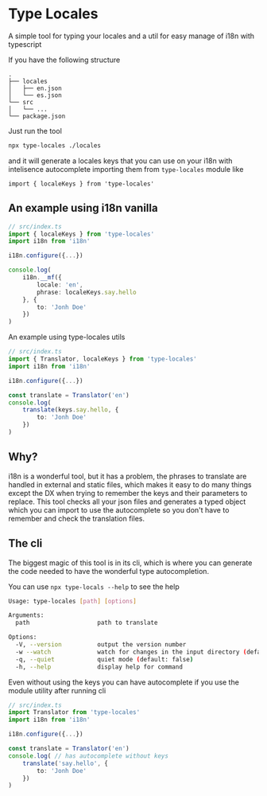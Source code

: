 # Type Locales

A simple tool for typing your locales and a util for easy manage of i18n with typescript

If you have the following structure

```
.
├── locales
│   ├── en.json
│   └── es.json
└── src
│   └── ...
└── package.json
```

Just run the tool

```sh
npx type-locales ./locales
```

and it will generate a locales keys that you can use on your i18n with intelisence autocomplete importing them from `type-locales` module like

```
import { localeKeys } from 'type-locales'
```

## An example using i18n vanilla

```ts
// src/index.ts
import { localeKeys } from 'type-locales'
import i18n from 'i18n'

i18n.configure({...})

console.log(
    i18n.__mf({
        locale: 'en',
        phrase: localeKeys.say.hello
    }, {
        to: 'Jonh Doe'
    })
)
```

An example using type-locales utils

```ts
// src/index.ts
import { Translator, localeKeys } from 'type-locales'
import i18n from 'i18n'

i18n.configure({...})

const translate = Translator('en')
console.log(
    translate(keys.say.hello, {
        to: 'Jonh Doe'
    })
)
```

## Why?

i18n is a wonderful tool, but it has a problem, the phrases to translate are handled in external and static files, which makes it easy to do many things except the DX when trying to remember the keys and their parameters to replace. This tool checks all your json files and generates a typed object which you can import to use the autocomplete so you don't have to remember and check the translation files.

## The cli

The biggest magic of this tool is in its cli, which is where you can generate the code needed to have the wonderful type autocompletion.

You can use `npx type-locals --help` to see the help

```sh
Usage: type-locales [path] [options]

Arguments:
  path                   path to translate

Options:
  -V, --version          output the version number
  -w --watch             watch for changes in the input directory (default: false)
  -q, --quiet            quiet mode (default: false)
  -h, --help             display help for command
```

Even without using the keys you can have autocomplete if you use the module utility after running cli

```ts
// src/index.ts
import Translator from 'type-locales'
import i18n from 'i18n'

i18n.configure({...})

const translate = Translator('en')
console.log( // has autocomplete without keys
    translate('say.hello', {
        to: 'Jonh Doe'
    })
)
```
